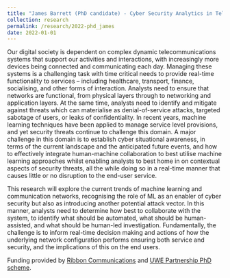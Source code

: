```yaml
---
title: "James Barrett (PhD candidate) - Cyber Security Analytics in Telecommunications systems: Managing security and service in complex real-time 5G networks"
collection: research
permalink: /research/2022-phd_james
date: 2022-01-01
---
```


Our digital society is dependent on complex dynamic telecommunications systems that support our activities and interactions, with increasingly more devices being connected and communicating each day. Managing these systems is a challenging task with time critical needs to provide real-time functionality to services – including healthcare, transport, finance, socialising, and other forms of interaction. Analysts need to ensure that networks are functional, from physical layers through to networking and application layers. At the same time, analysts need to identify and mitigate against threats which can materialise as denial-of-service attacks, targeted sabotage of users, or leaks of confidentiality. In recent years, machine learning techniques have been applied to manage service level provisions, and yet security threats continue to challenge this domain. A major challenge in this domain is to establish cyber situational awareness, in terms of the current landscape and the anticipated future events, and how to effectively integrate human-machine collaboration to best utilise machine learning approaches whilst enabling analysts to best home in on contextual aspects of security threats, all the while doing so in a real-time manner that causes little or no disruption to the end-user service.

This research will explore the current trends of machine learning and communication networks, recognising the role of ML as an enabler of cyber security but also as introducing another potential attack vector. In this manner, analysts need to determine how best to collaborate with the system, to identify what should be automated, what should be human-assisted, and what should be human-led investigation. Fundamentally, the challenge is to inform real-time decision making and actions of how the underlying network configuration performs ensuring both service and security, and the implications of this on the end users.

Funding provided by [Ribbon Communications](https://ribboncommunications.com/) and [UWE Partnership PhD scheme](https://www.uwe.ac.uk/business/business-services/innovation-and-funding/partnership-phds).